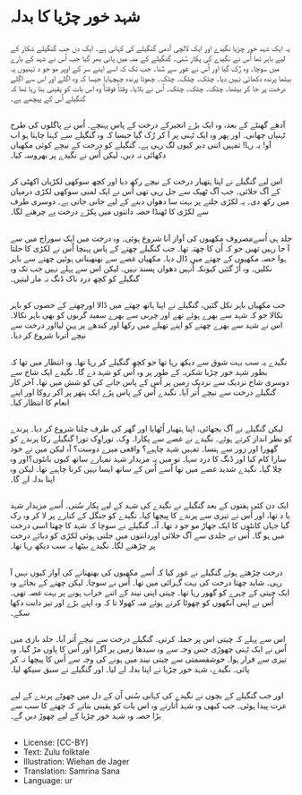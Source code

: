 # شہد خور چڑیا کا بدلہ

##
یہ ایک شہد خور چڑیا نگیدے اور ایک لالچی آدمی گنگیلے کی کہانی ہے۔ ایک دن جب گنگیلے شکار کے لیے باہر تھا اُس نے نگیدے کی پکار سُنی۔ گنگیلے کے منہ میں پانی بھر گیا جب اُس نے شہد کے بارے میں سوچا۔ وہ رُک گیا اور اُس نے غور سے سُنا۔ جب تک کہ اسے اپنے سر کے اوپر مو جو د ٹہنیوں پہ بیٹھا پرندہ دکھائی نہیں دیا۔ چٹک۔ چٹک۔ چٹک۔ چھوٹا پرندہ چہچہایا جیسا کہ وہ اگلے اور اس سے اگلے درخت پر جا کر بیٹھا۔ چٹک۔ چٹک۔ چٹک۔ اُس نے بلایا۔ وقتاً فوقتآً وہ اس بات کو یقینی بنا رہا تھا کہ گنگیلے اُس کے پیچھے ہے۔

##
آدھے گھنٹے کے بعد، وہ ایک بڑے انجیرکے درخت کے پاس پہنچے۔ اُس نے پاگلوں کی طرح ٹہنیاں چھانی۔ اور پھر وہ ایک ٹہنی پر آ کر رُک گیا جیسا کہ وہ گنگیلے سے کہنا چاہتا ہو اب آو! یہ رہا! تمہیں اتنی دیر کیوں لگ رہی ہے۔ گنگیلے کو درخت کے نیچے کوئی مکھیاں دکھائی نہ دیں، لیکن اُس نے نگیدے پر بھروسہ کیا۔

##
اس لیے گنگیلے نے اپنا ہتھیار درخت کے نیچے رکھ دیا اور کچھ سوکھی لکڑیاں اکھٹی کر کے آگ جلائی۔ جب آگ ٹھیک سے جل رہی تھی اُس نے ایک لمبی سوکھی لکڑی درمیان میں رکھ دی۔ یہ لکڑی جلنے پر بہت سا دھواں دینے کے لیے جانی جاتی ہے۔ دوسری طرف سے لکڑی کا ٹھنڈا حصہ دانتوں میں پکڑے درخت پے چرھنے لگا۔

##
جلد ہی اُسےمصروف مکھیوں کی آواز آنا شروع ہوئی۔ وہ درخت میں ایک سوراخ میں سے آ جا رہیں تھیں جو کہ اُن کا چھتہ تھا۔ جب گنگیلے چھتے کے پاس پہنچا اُس نے لکڑی کا جلتا ہوا حصہ مکھیوں کے چھتے میں ڈال دیا۔ مکھیاں غصے سے بھنھبناتی ہوئیں چھتے سے باہر نکلیں۔ وہ اُڑ گئیں کیونکہ اُنہیں دھواں پسند نہیں۔ لیکن اس سے پہلے نہیں جب تک وہ گنگیلے کو کچھ درد ناک ڈنگ نہ مار لیتیں۔

##
جب مکھیاں باہر نکل گئیں، گنگیلے نے اپنا ہاتھ چھتے میں ڈالا اورچھتے کے حصوں کو باہر نکالا جو کہ شہد سے بھرے ہوئے تھے اور چربی سے بھرے سفید گربوں کو بھی باہر نکالا۔ اس نے شہد سے بھرے چھتے کو اپنے تھیلے میں رکھا اور کندھے پر پہن لیااور درخت سے نیچے اُترنا شروع کر دیا۔

##
نگیدے یہ سب بہت شوق سے دیکھ رہا تھا جو کچھ گنگیلے کر رہا تھا۔ وہ انتظار میں تھا کہ بطور شہد خور چڑیا شکریہ کے طور پر وہ اُس کو شہد دے گا۔ نگیدے ایک شاخ سے دوسری شاخ نزدیک سے نزدیک زمین پر اُس کے پاس جانے کی کو شش میں تھا۔ آخر کار گنگیلے درخت سے نیچے اُتر آیا۔ نگیدے اُس کے پاس پڑے ایک پتھر پر آکر روکا اور اپنے انعام کا انتظار کیا۔

##
لیکن گنگیلے نے آگ بجھائی، اپنا ہتھیار اُٹھایا اور گھر کی طرف چلنا شروع کر دیا۔ پرندے کو نظر انداز کرتے ہوئے۔ نگیدے نے غصے سے پکارا۔ وِک۔ تور!وِک تور! گنگیلے رکا پرندے کو گھورا اور زور سے ہنسا۔ تمہیں شہد چاہیے؟ واقعی میرے دوست؟ آہ لیکن میں نے خود سارا کام کیا اور ڈنگ کا درد سہا۔ تو میں یہ مزیدار شہد تمہارے ساتھ کیوں بانٹوں؟اور وہ چلا گیا۔ نگیدے شدید غصے میں تھا اُسے اُس کے ساتھ ایسا نہیں کرنا چاہیے تھا۔ لیکن وہ اپنا بدلہ لے گا۔

##
ایک دن کئی ہفتوں کے بعد گنگیلے نے نگیدے کی شہد کے لیے پکار سُنی۔ اُسے مزیدار شہد یا د تھا، اور اُس نے تیزی سے پرندے کا پیچھا کیا۔ نگیدے کو جنگل کے کنارے پر لا کر وہ رک گیا جہاں کانٹوں کا ایک جھاڑ مو جو د تھا۔ آہ۔ گنگیلے نے سوچا کہ شہد کا چھتا اسی درخت میں ہو گا۔ اُس نے جلدی سے آگ جلائی اوردانتوں میں جلتی ہوئی لکڑی کو دبائے درخت پر چڑھنے لگا۔ نگیدے بیٹھا یہ سب دیکھ رہا تھا۔

##
درخت چڑھتے ہوئے گنگیلے نے غور کیا کہ اُسے مکھیوں کی بھنھنانے کی آواز کیوں نہیں آ رہی۔ شاید چھتا درخت کی بہت گہرائی میں تھا۔ اُس نے سوچا۔ لیکن چھتے کے بجائے وہ ایک چیتی کے چہرے کو گھور رہا تھا۔ چیتی اپنی نیند کے اتنے خراب ہونے پر بہت غصہ تھی۔ اُس نے اپنی آنکھوں کو چھوٹا کرتے ہوئے منہ کھولا تا کہ وہ اپنے بڑے اور تیز دانت دکھا سکے۔

##
اس سے پہلے کہ چیتی اس پر حملہ کرتی۔ گنگیلے درخت سے نیچے اُتر آیا۔ جلد بازی میں اُس نے ایک ٹہنی چھوڑی جس وجہ سے وہ سیدھا زمین پر آگرا اور اُس کا پاوں مڑ گیا۔ وہ تیزی سے فرار ہوا۔ خوشقسمتی سے چیتی نیند میں ہونے کی وجہ سے اُس کا پیچھا نہ کر پائی۔ نگیدے، شہد خور چڑیا نے اپنا بدلہ لے لیا۔ اور گنگیلے نے سبق سیکھ لیا۔

##
اور جب گنگیلے کے بچوں نے نگیدے کی کہانی سُنی اُن کے دل میں چھوٹے پرندے کے لیے عزت پیدا ہوئی۔ جب کبھی وہ شہد اُتارتے وہ اس بات کو یقینی بناتے کہ چھتے کا سب سے بڑا حصہ وہ شہد خور چڑیا کے لیے چھوڑ دیں گے۔

##
* License: [CC-BY]
* Text: Zulu folktale
* Illustration: Wiehan de Jager
* Translation: Samrina Sana
* Language: ur
